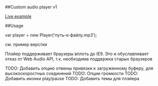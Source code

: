##Custom audio player v1

[Live example](http://victorpunko.ru/development/audio_control)

##Usage

var player = new Player('путь-к-файлу.mp3');

см. пример верстки

Плэйер поддерживает браузеры вплоть до IE9. Это и обуславливает отказ от Web Audio API, т.к. необходима поддержка старых браузеров

TODO: Добавить опцию отмены привязки к загруженному буферу, для высокоскоростных соединений
TODO: Опции громкости
TODO: Добавить иконки play/pause
TODO: Добавить темы для плэйера

